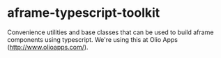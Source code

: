 # aframe-typescript-toolkit

Convenience utilities and base classes that can be used to build aframe components using typescript.
We're using this at Olio Apps (http://www.olioapps.com/).